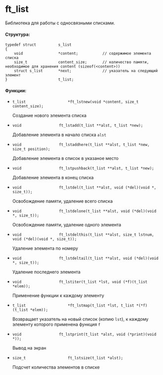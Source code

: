 # ft_list

Библиотека для работы с односвязными списками.

#### Структура:
```
typedef struct			s_list
{
	void				*content;			// содержимое элемента списка
	size_t				content_size;		// количество памяти, необходимое для хранения content (sizeof(<content>))
	struct s_list		*next;				// указатель на следующий элемент
}						t_list;
```

#### Функции:

* `t_list					*ft_lstnew(void *content, size_t content_size);`
  
  Создание нового элемента списка

* `void					ft_lstadd(t_list **alst, t_list *new);`
  
  Добавление элемента в начало списка `alst`
  
* `void					ft_lstaddhere(t_list **alst, t_list *new, size_t position);`
  
  Добавление элемента в список в указаное место

* `void					ft_lstpushback(t_list **alst, t_list *new);`
  
  Добавление элемента в конец списка

* `void					ft_lstdel(t_list **alst, void (*del)(void *, size_t));`
  
  Освобождение памяти, удаление всего списка

* `void					ft_lstdelone(t_list **alst, void (*del)(void *, size_t));`
  
  Освобождение памяти, удаление одного элемента

* `void					ft_lstdelthis(t_list **alst, size_t lstnum, void (*del)(void *, size_t));`
  
  Удаление элемента по номеру

* `void					ft_lstdeltail(t_list **alst, void (*del)(void *, size_t));`
  
  Удаление последнего элемента

* `void					ft_lstiter(t_list *lst, void (*f)(t_list *elem));`
  
  Применение функции к каждому элементу

* `t_list					*ft_lstmap(t_list *lst, t_list *(*f)(t_list *elem));`
  
  Возвращает указатель на новый список (копию `lst`), к каждому элементу которого применена функция `f`

* `void					ft_lstprint(t_list *alst, void (*print)(void *));`
  
  Вывод на экран

* `size_t					ft_lstsize(t_list *alst);`
  
  Подсчет количества элементов в списке